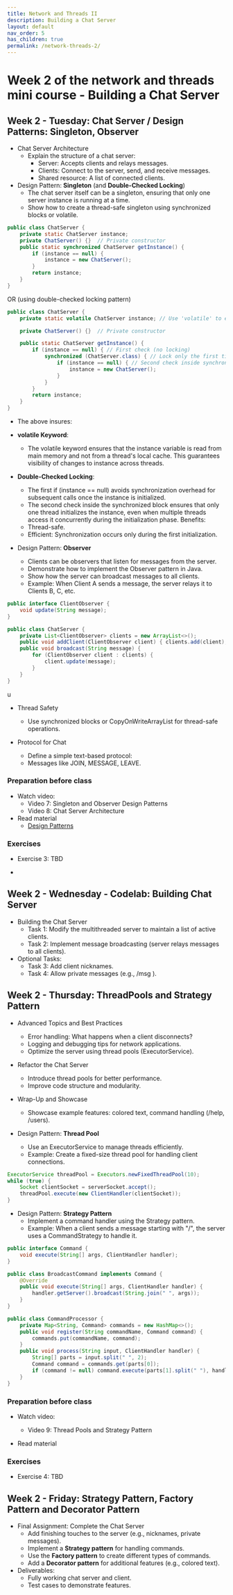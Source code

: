 ```yaml
---
title: Network and Threads II
description: Building a Chat Server
layout: default
nav_order: 5
has_children: true
permalink: /network-threads-2/
---
```


# Week 2 of the network and threads mini course - Building a Chat Server
## Week 2 - Tuesday: Chat Server / Design Patterns: Singleton, Observer
- Chat Server Architecture
    - Explain the structure of a chat server:
        - Server: Accepts clients and relays messages.
        - Clients: Connect to the server, send, and receive messages.
        - Shared resource: A list of connected clients.
- Design Pattern: **Singleton** (and **Double-Checked Locking**)
    - The chat server itself can be a singleton, ensuring that only one server instance is running at a time.
    - Show how to create a thread-safe singleton using synchronized blocks or volatile.
```java
public class ChatServer {
    private static ChatServer instance;
    private ChatServer() {}  // Private constructor
    public static synchronized ChatServer getInstance() {
        if (instance == null) {
            instance = new ChatServer();
        }
        return instance;
    }
}
```
OR (using double-checked locking pattern)
```java
public class ChatServer {
    private static volatile ChatServer instance; // Use 'volatile' to ensure visibility of changes across threads.

    private ChatServer() {}  // Private constructor

    public static ChatServer getInstance() {
        if (instance == null) { // First check (no locking)
            synchronized (ChatServer.class) { // Lock only the first time
                if (instance == null) { // Second check inside synchronized block
                    instance = new ChatServer();
                }
            }
        }
        return instance;
    }
}
```
- The above insures:
- **volatile Keyword**:
    - The volatile keyword ensures that the instance variable is read from main memory and not from a thread's local cache. This guarantees visibility of changes to instance across threads.
- **Double-Checked Locking**:
    - The first if (instance == null) avoids synchronization overhead for subsequent calls once the instance is initialized.
    - The second check inside the synchronized block ensures that only one thread initializes the instance, even when multiple threads access it concurrently during the initialization phase.
Benefits:
    - Thread-safe.
    - Efficient: Synchronization occurs only during the first initialization.

- Design Pattern: **Observer**
    - Clients can be observers that listen for messages from the server.
    - Demonstrate how to implement the Observer pattern in Java.
    - Show how the server can broadcast messages to all clients.
    - Example: When Client A sends a message, the server relays it to Clients B, C, etc.

```java
public interface ClientObserver {
    void update(String message);
}

public class ChatServer {
    private List<ClientObserver> clients = new ArrayList<>();
    public void addClient(ClientObserver client) { clients.add(client); }
    public void broadcast(String message) {
        for (ClientObserver client : clients) {
            client.update(message);
        }
    }
}
```
u
- Thread Safety
    - Use synchronized blocks or CopyOnWriteArrayList for thread-safe operations.

- Protocol for Chat
    - Define a simple text-based protocol:
    - Messages like JOIN, MESSAGE, LEAVE.

### Preparation before class
- Watch video: 
    - Video 7: Singleton and Observer Design Patterns
    - Video 8: Chat Server Architecture
- Read material
    - [Design Patterns](https://www.javatpoint.com/design-patterns-in-java)

### Exercises
- Exercise 3: TBD

- 
## Week 2 - Wednesday - Codelab: Building Chat Server
- Building the Chat Server
    - Task 1: Modify the multithreaded server to maintain a list of active clients.
    - Task 2: Implement message broadcasting (server relays messages to all clients).
- Optional Tasks:
    - Task 3: Add client nicknames.
    - Task 4: Allow private messages (e.g., /msg <nickname> <message>).

## Week 2 - Thursday: ThreadPools and Strategy Pattern
- Advanced Topics and Best Practices
    - Error handling: What happens when a client disconnects?
    - Logging and debugging tips for network applications.
    - Optimize the server using thread pools (ExecutorService).
- Refactor the Chat Server
    - Introduce thread pools for better performance.
    - Improve code structure and modularity.
- Wrap-Up and Showcase
    - Showcase example features: colored text, command handling (/help, /users).

- Design Pattern: **Thread Pool**
    - Use an ExecutorService to manage threads efficiently.
    - Example: Create a fixed-size thread pool for handling client connections.

```java
ExecutorService threadPool = Executors.newFixedThreadPool(10);
while (true) {
    Socket clientSocket = serverSocket.accept();
    threadPool.execute(new ClientHandler(clientSocket));
}

```
- Design Pattern: **Strategy Pattern**
    - Implement a command handler using the Strategy pattern.
    - Example: When a client sends a message starting with "/", the server uses a CommandStrategy to handle it.
```java
public interface Command {
    void execute(String[] args, ClientHandler handler);
}

public class BroadcastCommand implements Command {
    @Override
    public void execute(String[] args, ClientHandler handler) {
        handler.getServer().broadcast(String.join(" ", args));
    }
}

public class CommandProcessor {
    private Map<String, Command> commands = new HashMap<>();
    public void register(String commandName, Command command) {
        commands.put(commandName, command);
    }
    public void process(String input, ClientHandler handler) {
        String[] parts = input.split(" ", 2);
        Command command = commands.get(parts[0]);
        if (command != null) command.execute(parts[1].split(" "), handler);
    }
}
```

### Preparation before class
- Watch video: 
    - Video 9: Thread Pools and Strategy Pattern
  
- Read material

### Exercises
- Exercise 4: TBD

## Week 2 - Friday: Strategy Pattern, Factory Pattern and Decorator Pattern
- Final Assignment: Complete the Chat Server
    - Add finishing touches to the server (e.g., nicknames, private messages).
    - Implement a **Strategy pattern** for handling commands.
    - Use the **Factory pattern** to create different types of commands.
    - Add a **Decorator pattern** for additional features (e.g., colored text).
- Deliverables:
    - Fully working chat server and client.
    - Test cases to demonstrate features.
